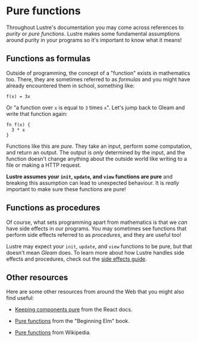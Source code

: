 # Pure functions

Throughout Lustre's documentation you may come across references to _purity_ or
_pure functions_. Lustre makes some fundamental assumptions around purity in your
programs so it's important to know what it means!

## Functions as formulas

Outside of programming, the concept of a "function" exists in mathematics too.
There, they are sometimes referred to as _formulas_ and you might have already
encountered them in school, something like:

```
f(x) = 3x
```

Or "a function over `x` is equal to `3` times `x`". Let's jump back to Gleam and
write that function again:

```gleam
fn f(x) {
  3 * x
}
```

Functions like this are _pure_. They take an input, perform some computation, and
return an output. The output is _only_ determined by the input, and the function
doesn't change anything about the outside world like writing to a file or making
a HTTP request.

**Lustre assumes your `init`, `update`, and `view` functions are pure** and breaking
this assumption can lead to unexpected behaviour. It is _really_ important to
make sure these functions are pure!

## Functions as procedures

Of course, what sets programming apart from mathematics is that we _can_ have
side effects in our programs. You may sometimes see functions that perform side
effects referred to as _procedures_, and they are useful too!

Lustre may expect your `init`, `update`, and `view` functions to be pure, but
that doesn't mean _Gleam_ does. To learn more about how Lustre handles side
effects and procedures, check out the [side effects guide](https://hexdocs.pm/lustre/guide/03-side-effects.html).

## Other resources

Here are some other resources from around the Web that you might also find useful:

- [Keeping components pure](https://react.dev/learn/keeping-components-pure) from
  the React docs.

- [Pure functions](https://elmprogramming.com/pure-functions.html) from the
  "Beginning Elm" book.

- [Pure functions](https://en.wikipedia.org/wiki/Pure_function) from Wikipedia.
